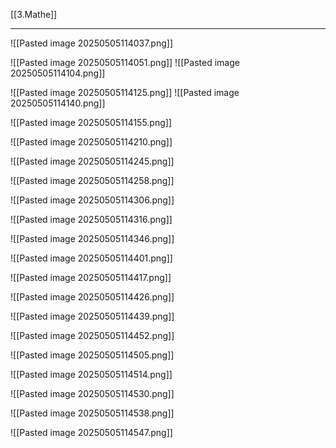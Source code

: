[[3.Mathe]]
___
![[Pasted image 20250505114037.png]]

![[Pasted image 20250505114051.png]]
![[Pasted image 20250505114104.png]]

![[Pasted image 20250505114125.png]]
![[Pasted image 20250505114140.png]]

![[Pasted image 20250505114155.png]]

![[Pasted image 20250505114210.png]]

![[Pasted image 20250505114245.png]]

![[Pasted image 20250505114258.png]]

![[Pasted image 20250505114306.png]]

![[Pasted image 20250505114316.png]]

![[Pasted image 20250505114346.png]]

![[Pasted image 20250505114401.png]]

![[Pasted image 20250505114417.png]]

![[Pasted image 20250505114426.png]]

![[Pasted image 20250505114439.png]]

![[Pasted image 20250505114452.png]]

![[Pasted image 20250505114505.png]]

![[Pasted image 20250505114514.png]]

![[Pasted image 20250505114530.png]]

![[Pasted image 20250505114538.png]]

![[Pasted image 20250505114547.png]]



